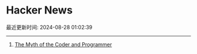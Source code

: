 # Hacker News

最近更新时间: 2024-08-28 01:02:39

--- 
1. [The Myth of the Coder and Programmer](https://cacm.acm.org/opinion/the-myth-of-the-coder/) 
